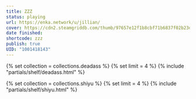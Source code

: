 ```yaml
---
title: ZZZ
status: playing
url: https://enka.network/u/jillian/
cover: https://cdn2.steamgriddb.com/thumb/97657e12f1b8cbf71b6837f02b23d423.jpg
date finished:
shortcode: zzz
publish: true
UID: "1001418143"
---
```


{% set collection = collections.deadass %}
{% set limit = 4 %}
{% include "partials/shelf/deadass.html" %}

{% set collection = collections.shiyu %}
{% set limit = 4 %}
{% include "partials/shelf/shiyu.html" %}